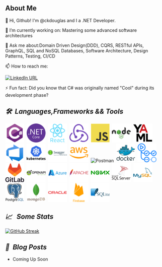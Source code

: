 ## About Me

👋 Hi,  Github! I'm @ckdouglas and I a .NET Developer.

🎯 I’m currently working on: Mastering some advanced software architectures

💬 Ask me about:Domain Driven Design(DDD), CQRS, RESTful APIs, GraphQL, SQL and NoSQL Databases, Software Architecture, Design Patterns, Testing, CI/CD

📫 How to reach me:

[![LinkedIn URL](https://img.shields.io/badge/LinkedIn-Connect-blue?logo=linkedin&style=for-the-badge)](https://www.linkedin.com/in/douglas-muthoni)


⚡ Fun fact: Did you know that C# was originally named "Cool" during its development phase?

## _🛠 &nbsp;Languages,Frameworks && Tools_

<p>
  
<img src="https://github.com/devicons/devicon/blob/master/icons/csharp/csharp-original.svg" title="DotNetCore" alt="DotNetCore" width="60" height="60"/>&nbsp;
<img src="https://github.com/devicons/devicon/blob/master/icons/dotnetcore/dotnetcore-original.svg" title="DotNetCore" alt="DotNetCore" width="60" height="60"/>&nbsp;
<img src="https://github.com/devicons/devicon/blob/master/icons/react/react-original-wordmark.svg" title="React" alt="React" width="60" height="60"/>&nbsp;
<img src="https://github.com/devicons/devicon/blob/master/icons/redux/redux-original.svg" title="Redux" alt="Redux " width="60" height="60"/>&nbsp;
<img src="https://github.com/devicons/devicon/blob/master/icons/javascript/javascript-original.svg" title="JavaScript" alt="JavaScript" width="60" height="60"/>&nbsp;
<img src="https://github.com/devicons/devicon/blob/master/icons/nodejs/nodejs-original-wordmark.svg" title="NodeJS" alt="NodeJS" width="60" height="60"/>&nbsp;
<img src="https://github.com/devicons/devicon/blob/master/icons/yaml/yaml-original.svg" title="DotNetCore" alt="DotNetCore" width="60" height="60"/>&nbsp;
<img src="https://github.com/devicons/devicon/blob/master/icons/azuredevops/azuredevops-original.svg" title="MySQL"  alt="MySQL" width="60" height="60"/>&nbsp;
<img src="https://github.com/devicons/devicon/blob/master/icons/kubernetes/kubernetes-original-wordmark.svg" title="NodeJS" alt="NodeJS" width="60" height="60"/>&nbsp;
<img src="https://github.com/devicons/devicon/blob/master/icons/swagger/swagger-original-wordmark.svg" title="NodeJS" alt="NodeJS" width="60" height="60"/>&nbsp;
<img src="https://github.com/devicons/devicon/blob/master/icons/amazonwebservices/amazonwebservices-plain-wordmark.svg" title="AWS" alt="AWS" width="60" height="60"/>&nbsp;
<img src="https://www.vectorlogo.zone/logos/getpostman/getpostman-icon.svg" title="Postman"  alt="Postman" width="60" height="60"/>&nbsp;
<img src="https://github.com/devicons/devicon/blob/master/icons/docker/docker-original-wordmark.svg" title="Postman"  alt="Postman" width="60" height="60"/>&nbsp;
<img src="https://github.com/devicons/devicon/blob/master/icons/githubactions/githubactions-original.svg" title="Postman"  alt="Postman" width="60" height="60"/>&nbsp;
<img src="https://github.com/devicons/devicon/blob/master/icons/gitlab/gitlab-original-wordmark.svg" title="Postman"  alt="Postman" width="60" height="60"/>&nbsp;
<img src="https://github.com/devicons/devicon/blob/master/icons/openapi/openapi-original-wordmark.svg" title="Postman"  alt="Postman" width="60" height="60"/>&nbsp;
 <img src="https://github.com/devicons/devicon/blob/master/icons/azure/azure-original-wordmark.svg" title="DotNet" alt="DotNet" width="60" height="60"/>&nbsp;
 <img src="https://github.com/devicons/devicon/blob/master/icons/apache/apache-original-wordmark.svg" title="DotNet" alt="DotNet" width="60" height="60"/>&nbsp;
 <img src="https://github.com/devicons/devicon/blob/master/icons/nginx/nginx-original.svg" title="DotNet" alt="DotNet" width="60" height="60"/>&nbsp;
<img src="https://github.com/devicons/devicon/blob/master/icons/microsoftsqlserver/microsoftsqlserver-original-wordmark.svg" title="MySQL"  alt="MySQL" width="60" height="60"/>&nbsp;
<img src="https://github.com/devicons/devicon/blob/master/icons/mysql/mysql-original-wordmark.svg" title="MySQL"  alt="MySQL" width="60" height="60"/>&nbsp;
<img src="https://github.com/devicons/devicon/blob/master/icons/postgresql/postgresql-original-wordmark.svg" title="MySQL"  alt="MySQL" width="60" height="60"/>&nbsp;
<img src="https://github.com/devicons/devicon/blob/master/icons/mongodb/mongodb-original-wordmark.svg" title="MySQL"  alt="MySQL" width="60" height="60"/>&nbsp;
<img src="https://github.com/devicons/devicon/blob/master/icons/oracle/oracle-original.svg" title="MySQL"  alt="MySQL" width="60" height="60"/>&nbsp;
<img src="https://github.com/devicons/devicon/blob/master/icons/firebase/firebase-plain-wordmark.svg" title="Firebase" alt="Firebase" width="60" height="60"/>&nbsp;
<img src="https://github.com/devicons/devicon/blob/master/icons/sqlite/sqlite-original-wordmark.svg" title="Firebase" alt="Firebase" width="60" height="60"/>&nbsp;



## _📈 &nbsp; Some Stats_
[![GitHub Streak](http://github-readme-streak-stats.herokuapp.com?user=itsZed0&theme=dark&background=000000)](https://git.io/streak-stats)

## _📖 &nbsp;Blog Posts_
- Coming Up Soon
